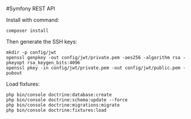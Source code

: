 #Symfony REST API 

Install with command: 

    composer install

Then generate the SSH keys:

    mkdir -p config/jwt
    openssl genpkey -out config/jwt/private.pem -aes256 -algorithm rsa -pkeyopt rsa_keygen_bits:4096
    openssl pkey -in config/jwt/private.pem -out config/jwt/public.pem -pubout

Load fixtures:

    php bin/console doctrine:database:create
    php bin/console doctrine:schema:update --force
    php bin/console doctrine:migrations:migrate
    php bin/console doctrine:fixtures:load

